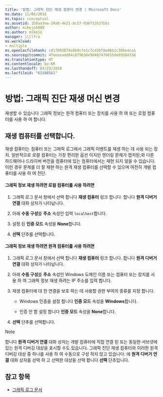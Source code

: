 ```yaml
---
title: '방법: 그래픽 진단 재생 컴퓨터 변경 | Microsoft Docs'
ms.date: 11/04/2016
ms.topic: conceptual
ms.assetid: 1b9aa3ea-29a0-4e21-bc57-936f33537b5c
author: mikejo5000
ms.author: mikejo
manager: jillfra
ms.workload:
- multiple
ms.openlocfilehash: cd1f893874a9b0cfe1c7cd36f8e0bb1c38beaca1
ms.sourcegitcommit: 47eeeeadd84c879636e9d48747b615de69384356
ms.translationtype: HT
ms.contentlocale: ko-KR
ms.lasthandoff: 04/23/2019
ms.locfileid: "63388561"
---
```

# <a name="how-to-change-the-graphics-diagnostics-playback-machine"></a>방법: 그래픽 진단 재생 머신 변경
재생할 수 있습니다 그래픽 정보는 원격 컴퓨터 또는 장치를 사용 하 여 또는 로컬 컴퓨터를 사용 하 여 합니다.

## <a name="choosing-a-playback-machine"></a>재생 컴퓨터를 선택합니다.
 재생 컴퓨터는 컴퓨터 또는 그래픽 로그에서 그래픽 이벤트를 재생 하는 데 사용 되는 장치. 일반적으로 로컬 컴퓨터는 가장 편리한 옵션 이지만 렌더링 문제가 캡처된;와 다른 하드웨어나 드라이버 버전을 컴퓨터에 있는 컴퓨터에서는 재현 되지 않을 수 있습니다. 이런 경우 문제를 더 잘 재현 하는 원격 재생 컴퓨터를 선택할 수 있으며 여전히 개발 컴퓨터를 사용 하 여 진단.

#### <a name="to-use-the-local-machine-to-play-back-graphics-information"></a>그래픽 정보 재생 하려면 로컬 컴퓨터를 사용 하려면

1. 그래픽 로그 문서 창에서 선택 합니다 **재생 컴퓨터** 링크 합니다. 합니다 **원격 디버거 연결** 대화 상자가 나타납니다.

2. 아래 **수동 구성**를 **주소** 속성인 입력 `localhost`합니다.

3. 설정 된 **인증 모드** 속성을 **None**합니다.

4. **선택** 단추를 선택합니다.

#### <a name="to-use-a-remote-machine-to-play-back-graphics-information"></a>그래픽 정보 재생 하려면 원격 컴퓨터를 사용 하려면

1. 그래픽 로그 문서 창에서 선택 합니다 **재생 컴퓨터** 링크 합니다. 합니다 **원격 디버거 연결** 대화 상자가 나타납니다.

2. 아래 **수동 구성**를 **주소** 속성인 Windows 도메인 이름 또는 컴퓨터 또는 장치를 사용 하 여 그래픽 정보 재생 하려는 IP 주소를 입력 합니다.

3. 재생 컴퓨터에 대 한 연결을 보호 하는 데 사용할 권한 부여의 종류를 지정 합니다.

    - Windows 인증을 설정 합니다 **인증 모드** 속성을 **Windows**합니다.

    - 인증 안 함 설정 합니다 **인증 모드** 속성을 **None**합니다.

4. **선택** 단추를 선택합니다.

> [!NOTE]
> 합니다 **원격 디버거 연결** 대화 상자는 개발 컴퓨터에 직접 연결 된 또는 동일한 서브넷에 있는 원격 디버깅 대상을 표시할 수도 있습니다. 그래픽 진단 재생 컴퓨터와 이러한 원격 디버깅 대상 중 하나를 사용 하 여 수동으로 구성 하지 않고 있습니다. 에 **원격 디버거 연결** 대화 상자를 선택 하 고 선택한 대상을 선택 합니다 **선택** 단추입니다.

## <a name="see-also"></a>참고 항목
- [그래픽 로그 문서](graphics-log-document.md)